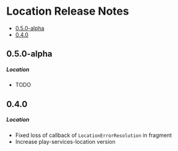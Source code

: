 # Location Release Notes

- [0.5.0-alpha](#050-alpha)
- [0.4.0](#040)

## 0.5.0-alpha
##### Location
* TODO
## 0.4.0
##### Location
* Fixed loss of callback of `LocationErrorResolution` in fragment
* Increase play-services-location version
